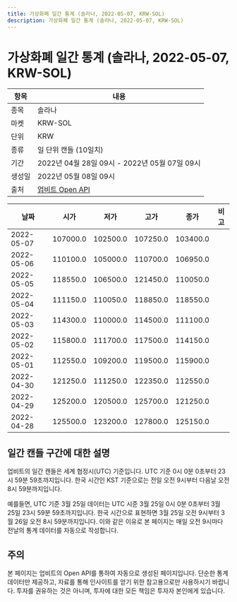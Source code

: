 ```yaml
---
title: 가상화폐 일간 통계 (솔라나, 2022-05-07, KRW-SOL)
description: 가상화폐 일간 통계 (솔라나, 2022-05-07, KRW-SOL)
---
```



가상화폐 일간 통계 (솔라나, 2022-05-07, KRW-SOL)
===

|항목|내용|
|--|--|
|종목|솔라나|
|마켓|KRW-SOL|
|단위|KRW|
|종류|일 단위 캔들 (10일치)|
|기간|2022년 04월 28일 09시 - 2022년 05월 07일 09시|
|생성일|2022년 05월 08일 09시|
|출처|[업비트 Open API](https://docs.upbit.com)|


|날짜|시가|저가|고가|종가|비고|
|--|--|--|--|--|--|
|2022-05-07|107000.0|102500.0|107250.0|103400.0|    |
|2022-05-06|110100.0|105000.0|110700.0|106950.0|    |
|2022-05-05|118550.0|106500.0|121450.0|110050.0|    |
|2022-05-04|111150.0|110050.0|118850.0|118550.0|    |
|2022-05-03|114300.0|110000.0|114500.0|111100.0|    |
|2022-05-02|115800.0|111700.0|117500.0|114150.0|    |
|2022-05-01|112550.0|109200.0|119500.0|115900.0|    |
|2022-04-30|121250.0|111250.0|122350.0|112550.0|    |
|2022-04-29|125200.0|120500.0|125700.0|121250.0|    |
|2022-04-28|125500.0|123200.0|127800.0|125150.0|    |


일간 캔들 구간에 대한 설명
---


업비트의 일간 캔들은 세계 협정시(UTC) 기준입니다. 
UTC 기준 0시 0분 0초부터 23시 59분 59초까지입니다. 
한국 시간인 KST 기준으로는 전일 오전 9시부터 다음날 오전 8시 59분까지입니다. 


예를들면, UTC 기준 3월 25일 데이터는 UTC 시준 3월 25일 0시 0분 0초부터 3월 25일 23시 59분 59초까지입니다. 
한국 시간으로 표현하면 3월 25일 오전 9시부터 3월 26일 오전 8시 59분까지입니다. 
이와 같은 이유로 본 페이지는 매일 오전 9시마다 전날의 통계 데이터를 자동으로 작성합니다. 


주의
---


본 페이지는 업비트의 Open API를 통하여 자동으로 생성된 페이지입니다. 
단순한 통계 데이터만 제공하고, 자료를 통해 인사이트를 얻기 위한 참고용으로만 사용하시기 바랍니다. 
투자를 권유하는 것은 아니며, 투자에 대한 모든 책임은 투자자 본인에게 있습니다. 
